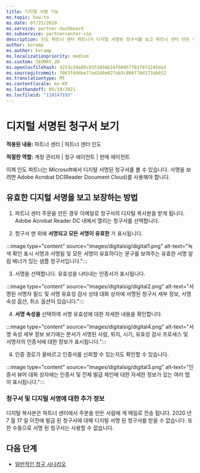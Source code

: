```yaml
---
title: 디지털 서명 기능
ms.topic: how-to
ms.date: 07/21/2020
ms.service: partner-dashboard
ms.subservice: partnercenter-csp
description: 인도 파트너 센터 파트너가 디지털 서명된 청구서를 보고 파트너 센터 만든 주문에 대한 청구서의 디지털 복사본을 받는 방법을 알아봅니다.
author: keramp
ms.author: keramp
ms.localizationpriority: medium
ms.custom: SEOMAY.20
ms.openlocfilehash: 4253c59a85c8353856b16f60957761f4f2245da3
ms.sourcegitcommit: 7063fdddee77ad2d8e627ab3c806f76d173ab652
ms.translationtype: MT
ms.contentlocale: ko-KR
ms.lasthandoff: 05/19/2021
ms.locfileid: "110147193"
---
```

# <a name="view-digitally-signed-invoices"></a>디지털 서명된 청구서 보기

**적용된 내용:** 파트너 센터 | 파트너 센터 인도

**적절한 역할:** 계정 관리자 | 청구 에이전트 | 판매 에이전트

이제 인도 파트너는 Microsoft에서 디지털 서명된 청구서를 볼 수 있습니다. 서명을 보려면 Adobe Acrobat DC(Reader Document Cloud)를 사용해야 합니다.

## <a name="how-to-view-and-insure-a-valid-digital-signature"></a>유효한 디지털 서명을 보고 보장하는 방법


1. 파트너 센터 주문을 만든 경우 이메일로 청구서의 디지털 복사본을 받게 됩니다. Adobe Acrobat Reader DC 내에서 열리는 청구서를 선택합니다.


2. 청구서 맨 위에 **서명되고 모든 서명이 유효한** 가 표시됩니다.
 
 :::image type="content" source="images/digitalsig/digital1.png" alt-text="녹색 확인 표시 서명과 서명됨 및 모든 서명이 유효하다는 문구를 보여주는 유효한 서명 알림 배너가 있는 샘플 청구서입니다.":::

3. 서명을 선택합니다. 유효성을 나타내는 인증서가 표시됩니다.

:::image type="content" source="images/digitalsig/digital2.png" alt-text="서명된 서명자 필드 및 서명 유효성 검사 상태 대화 상자에 서명된 청구서 세부 정보, 서명 속성 옵션, 취소 옵션이 있습니다."::: 

4. **서명 속성을** 선택하여 서명 유효성에 대한 자세한 내용을 확인합니다.

:::image type="content" source="images/digitalsig/digital4.png" alt-text="서명 속성 세부 정보 보기에는 문서가 서명된 사람, 위치, 시기, 유효성 검사 프로세스 및 서명자의 인증서에 대한 정보가 표시됩니다."::: 

4. 인증 경로가 올바르고 인증서를 신뢰할 수 있는지도 확인할 수 있습니다.

 :::image type="content" source="images/digitalsig/digital3.png" alt-text="인증서 뷰어 대화 상자에는 인증서 및 전체 발급 체인에 대한 자세한 정보가 있는 여러 탭이 표시됩니다.":::

### <a name="additional-information-on-invoices-and-digital-signatures"></a>청구서 및 디지털 서명에 대한 추가 정보

디지털 복사본은 파트너 센터에서 주문을 만든 사람에 게 메일로 전송 됩니다. 2020 년 7 월 17 일 이전에 발급 된 청구서에 대해 디지털 서명 된 청구서를 받을 수 없습니다. 또한 수동으로 서명 된 청구서는 사용할 수 없습니다.

## <a name="next-steps"></a>다음 단계

- [일반적인 청구 시나리오](common-billing-scenarios.md)